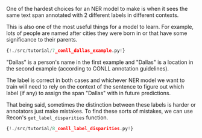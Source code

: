 One of the hardest choices for an NER model to make is when it sees the same text span annotated with 2 different labels in different contexts.

This is also one of the most useful things for a model to learn. For example, lots of people are named after cities they were born in or that have some significance to their parents.

```python
{!./src/tutorial/7_conll_dallas_example.py!}
```

"Dallas" is a person's name in the first example and "Dallas" is a location in the second example (according to CONLL annotation guidelines).

The label is correct in both cases and whichever NER model we want to train will need to rely on the context of the sentence to figure out which label (if any) to assign the span "Dallas" with in future predictions.

That being said, sometimes the distinction between these labels is harder or annotators just make mistakes. To find these sorts of mistakes, we can use Recon's `get_label_disparities` function.

```python
{!./src/tutorial/8_conll_label_disparities.py!}
```
